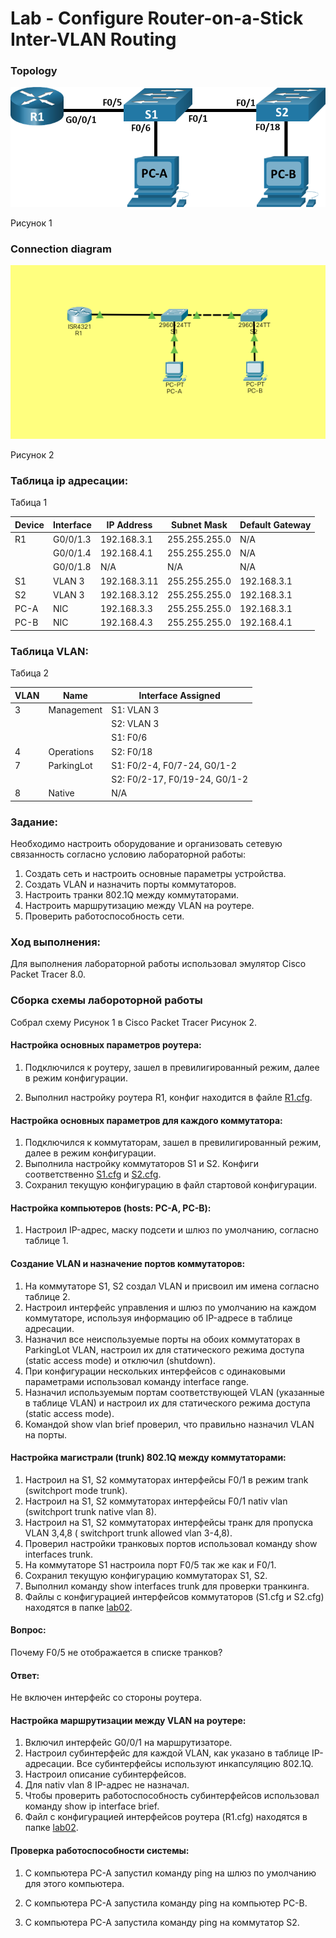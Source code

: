# **Lab - Configure Router-on-a-Stick Inter-VLAN Routing**



### Topology

![Топология](https://github.com/darkmikos/otus.ru/blob/master/lab02/topology.png)

Рисунок 1

### Connection diagram



![connection diagram](https://github.com/darkmikos/otus.ru/blob/master/lab02/connection_diagram_pt.png)

Рисунок 2

### Таблица ip адресации:

Табица 1

| Device | Interface | IP Address   | Subnet Mask   | Default Gateway |
| ------ | --------- | ------------ | ------------- | --------------- |
| R1     | G0/0/1.3  | 192.168.3.1  | 255.255.255.0 | N/A             |
|        | G0/0/1.4  | 192.168.4.1  | 255.255.255.0 | N/A             |
|        | G0/0/1.8  | N/A          | N/A           | N/A             |
| S1     | VLAN 3    | 192.168.3.11 | 255.255.255.0 | 192.168.3.1     |
| S2     | VLAN 3    | 192.168.3.12 | 255.255.255.0 | 192.168.3.1     |
| PC-A   | NIC       | 192.168.3.3  | 255.255.255.0 | 192.168.3.1     |
| PC-B   | NIC       | 192.168.4.3  | 255.255.255.0 | 192.168.4.1     |

### Таблица VLAN:

Табица 2

| VLAN | Name       | Interface Assigned            |
| ---- | ---------- | ----------------------------- |
| 3    | Management | S1: VLAN 3                    |
|      |            | S2: VLAN 3                    |
|      |            | S1: F0/6                      |
| 4    | Operations | S2: F0/18                     |
| 7    | ParkingLot | S1: F0/2-4, F0/7-24, G0/1-2   |
|      |            | S2: F0/2-17, F0/19-24, G0/1-2 |
| 8    | Native     | N/A                           |

### Задание:

Необходимо настроить оборудование и организовать сетевую связанность согласно условию лабораторной работы:

1. Создать сеть и настроить основные параметры устройства.
2. Создать VLAN и назначить порты коммутаторов.
3. Настроить транки 802.1Q между коммутаторами.
4. Настроить маршрутизацию между VLAN на роутере.
5. Проверить работоспособность сети.

### Ход выполнения:

Для выполнения лабораторной работы использовал эмулятор Cisco Packet Tracer 8.0.

### Сборка схемы лабороторной работы

Собрал схему Рисунок 1 в Cisco Packet Tracer Рисунок 2.

#### Настройка основных параметров роутера:

1. Подключился к роутеру, зашел в превилигированный режим, далее в режим конфигурации.

2. Выполнил настройку роутера R1, конфиг находится в файле  [R1.cfg](https://github.com/darkmikos/otus.ru/blob/master/lab02/R1.cfg).

#### Настройка основных параметров для каждого коммутатора:

1. Подключился к коммутаторам, зашел в превилигированный режим, далее в режим конфигурации.
2. Выполнила настройку коммутаторов S1 и S2. Конфиги соответственно [S1.cfg](https://github.com/darkmikos/otus.ru/blob/master/lab02/S1.cfg) и [S2.cfg](https://github.com/darkmikos/otus.ru/blob/master/lab02/S2.cfg).
3. Сохранил текущую конфигурацию в файл стартовой конфигурации.

#### Настройка компьютеров (hosts: PC-A, PC-B):

1. Настроил IP-адрес, маску подсети и шлюз по умолчанию, согласно таблице 1.

#### Создание VLAN и назначение портов коммутаторов:

1. На коммутаторе S1, S2 создал VLAN и присвоил им имена согласно таблице 2.
2. Настроил интерфейс управления и шлюз по умолчанию на каждом коммутаторе, используя информацию об IP-адресе в таблице адресации.
3. Назначил все неиспользуемые порты на обоих коммутаторах в ParkingLot VLAN, настроил их для статического режима доступа (static access mode) и отключил (shutdown).
4. При конфигурации нескольких интерфейсов с одинаковыми параметрами использовал команду interface range.
5. Назначил используемым портам соответствующей VLAN (указанные в таблице VLAN) и настроил их для статического режима доступа (static access mode).
6. Командой show vlan brief проверил, что правильно назначил VLAN на порты.

#### Настройка магистрали (trunk) 802.1Q между коммутаторами:

1. Настроил на  S1, S2 коммутаторах интерфейсы F0/1 в режим trank (switchport mode trunk).
2. Настроил на  S1, S2 коммутаторах интерфейсы F0/1 nativ vlan (switchport trunk native vlan 8).
3. Настроил на  S1, S2 коммутаторах интерфейсы транк для пропуска VLAN 3,4,8 ( switchport trunk allowed vlan 3-4,8).
4. Проверил настройки транковых портов использовал команду show interfaces trunk.
5. На коммутаторе S1 настроила порт F0/5 так же как и F0/1.
6. Сохранил текущую конфигурацию коммутаторах S1, S2.
7. Выполнил команду show interfaces trunk для проверки транкинга.
8. Файлы с конфигурацией интерфейсов коммутаторов (S1.cfg и S2.cfg) находятся в папке [lab02](https://github.com/darkmikos/otus.ru/tree/master/lab02).

#### Вопрос:

Почему F0/5 не отображается в списке транков?

#### Ответ:

Не включен интерфейс со стороны роутера.

#### Настройка маршрутизации между VLAN на роутере:

1. Включил интерфейс G0/0/1 на маршрутизаторе.
2. Настроил субинтерфейс для каждой VLAN, как указано в таблице IP-адресации. Все субинтерфейсы используют инкапсуляцию 802.1Q.
3. Настроил описание субинтерфейсов.
4. Для nativ vlan 8 IP-адрес не назначал.
5. Чтобы проверить работоспособность субинтерфейсов использовал команду show ip interface brief.
6. Файл с конфигурацией интерфейсов роутера (R1.cfg) находятся в папке [lab02](https://github.com/darkmikos/otus.ru/tree/master/lab02).

#### Проверка работоспособности системы:

1. С компьютера PC-A запустил команду ping на шлюз по умолчанию для этого компьютера.

2. С компьютера PC-A запустила команду ping на компьютер PC-B.

3. С компьютера PC-A запустила команду ping на коммутатор S2.

   